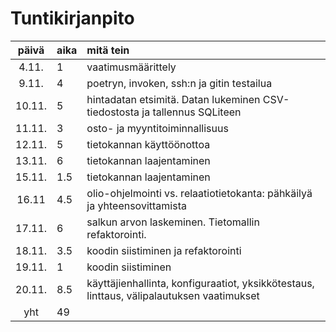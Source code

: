 # Tuntikirjanpito

| päivä  | aika | mitä tein  |
| :-----:|:-----| :-----|
| 4.11.  | 1    | vaatimusmäärittely |
| 9.11.  | 4    | poetryn, invoken, ssh:n ja gitin testailua |
| 10.11. | 5    | hintadatan etsimitä. Datan lukeminen CSV-tiedostosta ja tallennus SQLiteen |
| 11.11. | 3    | osto- ja myyntitoiminnallisuus |
| 12.11. | 5    | tietokannan käyttöönottoa |
| 13.11. | 6    | tietokannan laajentaminen |
| 15.11. | 1.5  | tietokannan laajentaminen|
| 16.11  | 4.5  | olio-ohjelmointi vs. relaatiotietokanta: pähkäilyä ja yhteensovittamista |
| 17.11. | 6    | salkun arvon laskeminen. Tietomallin refaktorointi. |
| 18.11. | 3.5  | koodin siistiminen ja refaktorointi |
| 19.11. | 1    | koodin siistiminen |
| 20.11. | 8.5  | käyttäjienhallinta, konfiguraatiot, yksikkötestaus, linttaus, välipalautuksen vaatimukset| 
| yht    | 49   |
